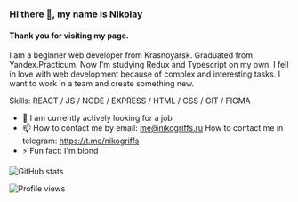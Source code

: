 ### Hi there 👋, my name is Nikolay
#### Thank you for visiting my page. 
I am a beginner web developer from Krasnoyarsk. Graduated from Yandex.Practicum. Now I'm studying Redux and Typescript on my own. I fell in love with web development because of complex and interesting tasks. I want to work in a team and create something new.

Skills: REACT / JS / NODE / EXPRESS / HTML / CSS / GIT / FIGMA

- 🔭 I am currently actively looking for a job
- 📫 How to contact me by email: me@nikogriffs.ru
     How to contact me in telegram: https://t.me/nikogriffs
- ⚡ Fun fact: I'm blond 


![GitHub stats](https://github-readme-stats.vercel.app/api?username=nikogriffs&show_icons=true&count_private=true)  

![Profile views](https://gpvc.arturio.dev/nikogriffs)  

